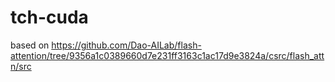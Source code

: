 # tch-cuda

based on
https://github.com/Dao-AILab/flash-attention/tree/9356a1c0389660d7e231ff3163c1ac17d9e3824a/csrc/flash_attn/src


